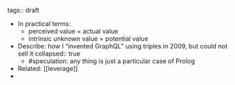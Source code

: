 tags:: draft

- In practical terms:
  * perceived value = actual value
  * intrinsic unknown value = potential value
- Describe: how I “invented GraphQL” using triples in 2009, but could not sell it
  collapsed:: true
	- #speculation: any thing is just a particular case of Prolog
- Related: [[leverage]]
-